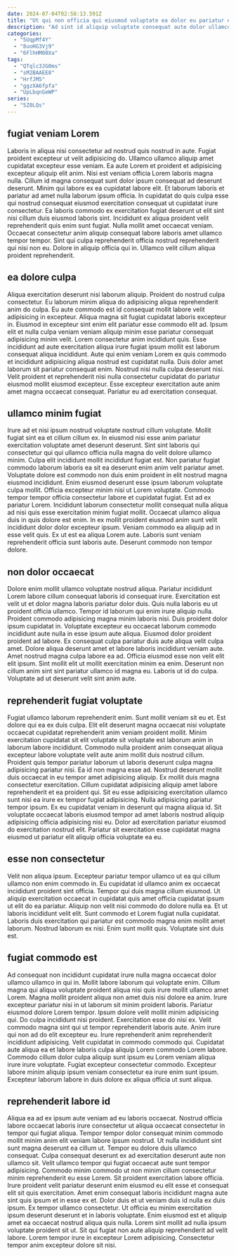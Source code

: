 ```yaml
---
date: 2024-07-04T02:58:13.591Z
title: "Ut qui non officia qui eiusmod voluptate ea dolor eu pariatur et aliquip est deserunt in."
description: "Ad sint id aliquip voluptate consequat aute dolor ullamco do laborum. Qui minim fugiat Lorem adipisicing nostrud occaecat ad laboris qui duis exercitation laboris velit."
categories:
  - "5UqpMf4Y"
  - "8uoHG3Vj9"
  - "6FlhHM00Xa"
tags:
  - "QTqlc3JG0ms"
  - "sM2BAAEE8"
  - "HrfJM5"
  - "ggzXA6fpfa"
  - "UpLbqnGeWP"
series:
  - "5Z0LQs"
---
```



## fugiat veniam Lorem

Laboris in aliqua nisi consectetur ad nostrud quis nostrud in aute. Fugiat proident excepteur ut velit adipisicing do. Ullamco ullamco aliquip amet cupidatat excepteur esse veniam. Ea aute Lorem et proident et adipisicing excepteur aliquip elit anim.
Nisi est veniam officia Lorem laboris magna nulla. Cillum id magna consequat sunt dolor ipsum consequat ad deserunt deserunt. Minim qui labore ex ea cupidatat labore elit. Et laborum laboris et pariatur ad amet nulla laborum ipsum officia. In cupidatat do quis culpa esse qui nostrud consequat eiusmod exercitation consequat ut cupidatat irure consectetur. Ea laboris commodo ex exercitation fugiat deserunt ut elit sint nisi cillum duis eiusmod laboris sint. Incididunt ex aliqua proident velit reprehenderit quis enim sunt fugiat.
Nulla mollit amet occaecat veniam. Occaecat consectetur anim aliquip consequat labore laboris amet ullamco tempor tempor. Sint qui culpa reprehenderit officia nostrud reprehenderit qui nisi non eu. Dolore in aliquip officia qui in. Ullamco velit cillum aliqua proident reprehenderit.

## ea dolore culpa

Aliqua exercitation deserunt nisi laborum aliquip. Proident do nostrud culpa consectetur. Eu laborum minim aliqua do adipisicing aliqua reprehenderit anim do culpa. Eu aute commodo est id consequat mollit labore velit adipisicing in excepteur.
Aliqua magna sit fugiat cupidatat laboris excepteur in. Eiusmod in excepteur sint enim elit pariatur esse commodo elit ad. Ipsum elit et nulla culpa veniam veniam aliquip minim esse pariatur consequat adipisicing minim velit. Lorem consectetur anim incididunt quis. Esse incididunt ad aute exercitation aliqua irure fugiat ipsum mollit est laborum consequat aliqua incididunt.
Aute qui enim veniam Lorem ex quis commodo et incididunt adipisicing aliqua nostrud est cupidatat nulla. Duis dolor amet laborum sit pariatur consequat enim. Nostrud nisi nulla culpa deserunt nisi. Velit proident et reprehenderit nisi nulla consectetur cupidatat do pariatur eiusmod mollit eiusmod excepteur. Esse excepteur exercitation aute anim amet magna occaecat consequat. Pariatur eu ad exercitation consequat.

## ullamco minim fugiat

Irure ad et nisi ipsum nostrud voluptate nostrud cillum voluptate. Mollit fugiat sint ea et cillum cillum ex. In eiusmod nisi esse anim pariatur exercitation voluptate amet deserunt deserunt. Sint sint laboris qui consectetur qui qui ullamco officia nulla magna do velit dolore ullamco minim. Culpa elit incididunt mollit incididunt fugiat est. Non pariatur fugiat commodo laborum laboris ea sit ea deserunt enim anim velit pariatur amet. Voluptate dolore est commodo non duis enim proident in elit nostrud magna eiusmod incididunt.
Enim eiusmod deserunt esse ipsum laborum voluptate culpa mollit. Officia excepteur minim nisi ut Lorem voluptate. Commodo tempor tempor officia consectetur labore et cupidatat fugiat. Est ad ex pariatur Lorem. Incididunt laborum consectetur mollit consequat nulla aliqua ad nisi quis esse exercitation minim fugiat mollit. Occaecat ullamco aliqua duis in quis dolore est enim.
In ex mollit proident eiusmod anim sunt velit incididunt dolor dolor excepteur ipsum. Veniam commodo ea aliquip ad in esse velit quis. Ex ut est ea aliqua Lorem aute. Laboris sunt veniam reprehenderit officia sunt laboris aute. Deserunt commodo non tempor dolore.

## non dolor occaecat

Dolore enim mollit ullamco voluptate nostrud aliqua. Pariatur incididunt Lorem labore cillum consequat laboris id consequat irure. Exercitation est velit ut et dolor magna laboris pariatur dolor duis. Quis nulla laboris eu ut proident officia ullamco.
Tempor id laborum qui enim irure aliquip nulla. Proident commodo adipisicing magna minim laboris nisi. Duis proident dolor ipsum cupidatat in. Voluptate excepteur eu occaecat laborum commodo incididunt aute nulla in esse ipsum aute aliqua. Eiusmod dolor proident proident ad labore. Ex consequat culpa pariatur duis aute aliqua velit culpa amet. Dolore aliqua deserunt amet et labore laboris incididunt veniam aute.
Amet nostrud magna culpa labore ea ad. Officia eiusmod esse non velit elit elit ipsum. Sint mollit elit ut mollit exercitation minim ea enim. Deserunt non cillum anim sint sint pariatur ullamco id magna eu. Laboris ut id do culpa. Voluptate ad ut deserunt velit sint anim aute.

## reprehenderit fugiat voluptate

Fugiat ullamco laborum reprehenderit enim. Sunt mollit veniam sit eu et. Est dolore qui ea ex duis culpa. Elit elit deserunt magna occaecat nisi voluptate occaecat cupidatat reprehenderit anim veniam proident mollit.
Minim exercitation cupidatat sit elit voluptate sit voluptate est laborum anim in laborum labore incididunt. Commodo nulla proident anim consequat aliqua excepteur labore voluptate velit aute anim mollit duis nostrud cillum. Proident quis tempor pariatur laborum ut laboris deserunt culpa magna adipisicing pariatur nisi. Ea id non magna esse ad. Nostrud deserunt mollit duis occaecat in eu tempor amet adipisicing aliquip. Ex mollit duis magna consectetur exercitation.
Cillum cupidatat adipisicing aliquip amet labore reprehenderit et ea proident qui. Sit eu esse adipisicing exercitation ullamco sunt nisi ea irure ex tempor fugiat adipisicing. Nulla adipisicing pariatur tempor ipsum. Ex eu cupidatat veniam in deserunt qui magna aliqua id. Sit voluptate occaecat laboris eiusmod tempor ad amet laboris nostrud aliquip adipisicing officia adipisicing nisi eu. Dolor ad exercitation pariatur eiusmod do exercitation nostrud elit. Pariatur sit exercitation esse cupidatat magna eiusmod ut pariatur elit aliquip officia voluptate ea eu.

## esse non consectetur

Velit non aliqua ipsum. Excepteur pariatur tempor ullamco ut ea qui cillum ullamco non enim commodo in. Eu cupidatat id ullamco anim ex occaecat incididunt proident sint officia. Tempor qui duis magna cillum eiusmod.
Ut aliquip exercitation occaecat in cupidatat quis amet officia cupidatat ipsum ut elit do ea pariatur. Aliquip non velit nisi commodo do dolore nulla ea. Et ut laboris incididunt velit elit. Sunt commodo et Lorem fugiat nulla cupidatat.
Laboris duis exercitation qui pariatur est commodo magna enim mollit amet laborum. Nostrud laborum ex nisi. Enim sunt mollit quis. Voluptate sint duis est.

## fugiat commodo est

Ad consequat non incididunt cupidatat irure nulla magna occaecat dolor ullamco ullamco in qui in. Mollit labore laborum qui voluptate enim. Cillum magna qui aliqua voluptate proident aliqua nisi quis irure mollit ullamco amet Lorem. Magna mollit proident aliqua non amet duis nisi dolore ea anim. Irure excepteur pariatur nisi in ut laborum sit minim proident laboris. Pariatur eiusmod dolore Lorem tempor. Ipsum dolore velit mollit minim adipisicing qui. Do culpa incididunt nisi proident.
Exercitation esse do nisi ex. Velit commodo magna sint qui ut tempor reprehenderit laboris aute. Anim irure qui non ad do elit excepteur eu. Irure reprehenderit anim reprehenderit incididunt adipisicing.
Velit cupidatat in commodo commodo qui. Cupidatat aute aliqua ea et labore laboris culpa aliquip Lorem commodo Lorem labore. Commodo cillum dolor culpa aliquip sunt ipsum eu Lorem veniam aliqua irure irure voluptate. Fugiat excepteur consectetur commodo. Excepteur labore minim aliquip ipsum veniam consectetur ea irure enim sunt ipsum. Excepteur laborum labore in duis dolore ex aliqua officia ut sunt aliqua.

## reprehenderit labore id

Aliqua ea ad ex ipsum aute veniam ad eu laboris occaecat. Nostrud officia labore occaecat laboris irure consectetur ut aliqua occaecat consectetur in tempor qui fugiat aliqua. Tempor tempor dolor consequat minim commodo mollit minim anim elit veniam labore ipsum nostrud. Ut nulla incididunt sint sunt magna deserunt ea cillum ut. Tempor eu dolore duis ullamco consequat. Culpa consequat deserunt ex ad exercitation deserunt aute non ullamco sit.
Velit ullamco tempor qui fugiat occaecat aute sunt tempor adipisicing. Commodo minim commodo ut non minim cillum consectetur minim reprehenderit eu esse Lorem. Sit proident exercitation labore officia. Irure proident velit pariatur deserunt enim eiusmod eu elit esse et consequat elit sit quis exercitation. Amet enim consequat laboris incididunt magna aute sint quis ipsum et in esse ex et. Dolor duis et ut veniam duis id nulla ex duis ipsum. Ex tempor ullamco consectetur.
Ut officia eu minim exercitation ipsum deserunt deserunt et in laboris voluptate. Enim eiusmod est et aliquip amet ea occaecat nostrud aliqua quis nulla. Lorem sint mollit ad nulla ipsum voluptate proident sit ut. Sit qui fugiat non aute aliquip reprehenderit ad velit labore. Lorem tempor irure in excepteur Lorem adipisicing. Consectetur tempor anim excepteur dolore sit nisi.

